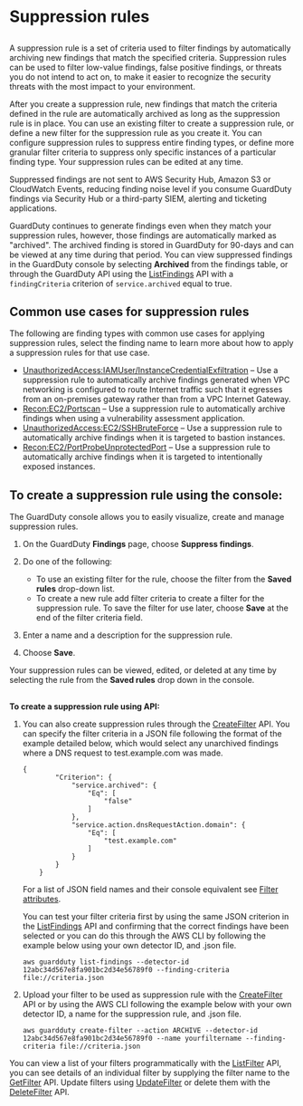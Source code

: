 # Suppression rules<a name="findings_suppression-rule"></a>

## <a name="guardduty_filter-suppression-rule"></a>

A suppression rule is a set of criteria used to filter findings by automatically archiving new findings that match the specified criteria\. Suppression rules can be used to filter low\-value findings, false positive findings, or threats you do not intend to act on, to make it easier to recognize the security threats with the most impact to your environment\.

 After you create a suppression rule, new findings that match the criteria defined in the rule are automatically archived as long as the suppression rule is in place\. You can use an existing filter to create a suppression rule, or define a new filter for the suppression rule as you create it\. You can configure suppression rules to suppress entire finding types, or define more granular filter criteria to suppress only specific instances of a particular finding type\. Your suppression rules can be edited at any time\. 

Suppressed findings are not sent to AWS Security Hub, Amazon S3 or CloudWatch Events, reducing finding noise level if you consume GuardDuty findings via Security Hub or a third\-party SIEM, alerting and ticketing applications\.

GuardDuty continues to generate findings even when they match your suppression rules, however, those findings are automatically marked as "archived"\. The archived finding is stored in GuardDuty for 90\-days and can be viewed at any time during that period\. You can view suppressed findings in the GuardDuty console by selecting **Archived** from the findings table, or through the GuardDuty API using the [ListFindings](https://docs.aws.amazon.com/guardduty/latest/APIReference/API_ListFindings.html) API with a `findingCriteria` criterion of `service.archived` equal to true\. 

## Common use cases for suppression rules<a name="guardduty_suppression-best-practices"></a>

The following are finding types with common use cases for applying suppression rules, select the finding name to learn more about how to apply a suppression rules for that use case\.
+ [UnauthorizedAccess:IAMUser/InstanceCredentialExfiltration](guardduty_finding-types-iam.md#unauthorizedaccess-iam-instancecredentialexfiltration) – Use a suppression rule to automatically archive findings generated when VPC networking is configured to route Internet traffic such that it egresses from an on\-premises gateway rather than from a VPC Internet Gateway\.
+ [Recon:EC2/Portscan](guardduty_finding-types-ec2.md#recon-ec2-portscan) – Use a suppression rule to automatically archive findings when using a vulnerability assessment application\.
+ [UnauthorizedAccess:EC2/SSHBruteForce](guardduty_finding-types-ec2.md#unauthorizedaccess-ec2-sshbruteforce) – Use a suppression rule to automatically archive findings when it is targeted to bastion instances\.
+ [Recon:EC2/PortProbeUnprotectedPort](guardduty_finding-types-ec2.md#recon-ec2-portprobeunprotectedport) – Use a suppression rule to automatically archive findings when it is targeted to intentionally exposed instances\.

## To create a suppression rule using the console:<a name="findings_suppression-rules-console"></a>

The GuardDuty console allows you to easily visualize, create and manage suppression rules\.

1. On the GuardDuty **Findings** page, choose **Suppress findings**\.

1. Do one of the following:
   + To use an existing filter for the rule, choose the filter from the **Saved rules** drop\-down list\.
   + To create a new rule add filter criteria to create a filter for the suppression rule\. To save the filter for use later, choose **Save** at the end of the filter criteria field\.

1. Enter a name and a description for the suppression rule\.

1. Choose **Save**\.

Your suppression rules can be viewed, edited, or deleted at any time by selecting the rule from the **Saved rules** drop down in the console\.

## <a name="findings_suppression-rules-api"></a>

**To create a suppression rule using API:**

1. You can also create suppression rules through the [CreateFilter](https://docs.aws.amazon.com/guardduty/latest/APIReference/API_CreateFilter.html) API\. You can specify the filter criteria in a JSON file following the format of the example detailed below, which would select any unarchived findings where a DNS request to test\.example\.com was made\.

   ```
   {
           "Criterion": {
               "service.archived": {
                   "Eq": [
                       "false"
                   ]
               },
               "service.action.dnsRequestAction.domain": {
                   "Eq": [
                       "test.example.com"
                   ]
               }
           }
       }
   ```

   For a list of JSON field names and their console equivalent see [Filter attributes](guardduty_filter-findings.md#filter_criteria)\.

   You can test your filter criteria first by using the same JSON criterion in the [ListFindings](https://docs.aws.amazon.com/guardduty/latest/APIReference/API_ListFindings.html) API and confirming that the correct findings have been selected or you can do this through the AWS CLI by following the example below using your own detector ID, and \.json file\.

   ```
   aws guardduty list-findings --detector-id 12abc34d567e8fa901bc2d34e56789f0 --finding-criteria file://criteria.json
   ```

1. Upload your filter to be used as suppression rule with the [CreateFilter](https://docs.aws.amazon.com/guardduty/latest/APIReference/API_CreateFilter.html) API or by using the AWS CLI following the example below with your own detector ID, a name for the suppression rule, and \.json file\.

   ```
   aws guardduty create-filter --action ARCHIVE --detector-id 12abc34d567e8fa901bc2d34e56789f0 --name yourfiltername --finding-criteria file://criteria.json
   ```

You can view a list of your filters programmatically with the [ListFilter](https://docs.aws.amazon.com/guardduty/latest/APIReference/API_ListFilter.html) API, you can see details of an individual filter by supplying the filter name to the [GetFilter](https://docs.aws.amazon.com/guardduty/latest/APIReference/API_GetFilter.html) API\. Update filters using [UpdateFilter](https://docs.aws.amazon.com/guardduty/latest/APIReference/API_UpdateFilter.html) or delete them with the [DeleteFilter](https://docs.aws.amazon.com/guardduty/latest/APIReference/API_DeleteFilter.html) API\.